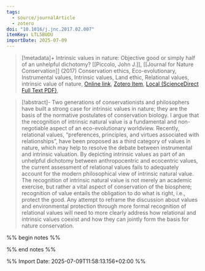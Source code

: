```yaml
---
tags:
  - source/journalArticle
  - zotero
doi: "10.1016/j.jnc.2017.02.007"
itemKey: LTL5BUDU
importDate: 2025-07-09
---
```

>[!metadata]+
> Intrinsic values in nature: Objective good or simply half of an unhelpful dichotomy?
> [[Piccolo, John J.]], 
> [[Journal for Nature Conservation]] (2017)
> Conservation ethics, Eco-evolutionary, Instrumental values, Intrinsic values, Land ethic, Relational values, intrinsic value of nature, 
> [Online link](https://www.sciencedirect.com/science/article/pii/S1617138117300742), [Zotero Item](zotero://select/library/items/LTL5BUDU), [Local (ScienceDirect Full Text PDF)](file://C:/Users/aburg/Documents/references/zotero/storage/ZBIURQSW/Piccolo2017_Intrinsicvalues.pdf), 

>[!abstract]-
>Two generations of conservationists and philosophers have built a strong case for intrinsic values in nature; they are the basis of the normative postulates of conservation biology. I argue that the recognition of intrinsic natural value is a fundamental and non-negotiable aspect of an eco-evolutionary worldview. Recently, relational values, “preferences, principles, and virtues associated with relationships”, have been proposed as a third category of values in nature, which may help to resolve the debate between instrumental and intrinsic valuation. By depicting intrinsic values as part of an unhelpful dichotomy between anthropocentric and ecocentric values, the current assessment of relational values fails to adequately account for the modern philosophical view of intrinsic natural value. The recognition of intrinsic natural value is not merely an academic exercise, but rather a vital aspect of conservation of the biosphere; recognition of value entails the obligation to do what is right, i.e., protect the good. Any attempt to reframe the discussion about values and environmental protection through more formal recognition of relational values will need to more clearly address how relational and intrinsic values coexist and how they can jointly form the basis for nature conservation.

%% begin notes %%

%% end notes %%

%% Import Date: 2025-07-09T11:58:13.156+02:00 %%
